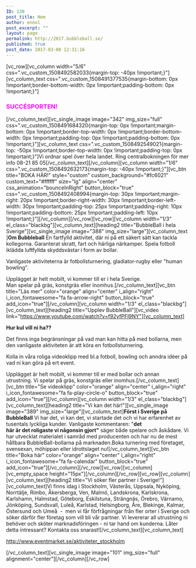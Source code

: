 ```yaml
---
ID: 130
post_title: Hem
author: ennol
post_excerpt: ""
layout: page
permalink: http://2017.bubbleball.se/
published: true
post_date: 2017-03-08 12:31:16
---
```

[vc_row][vc_column width="5/6" css=".vc_custom_1508492582033{margin-top: -40px !important;}"][vc_column_text css=".vc_custom_1508491377535{margin-bottom: 0px !important;border-bottom-width: 0px !important;padding-bottom: 0px !important;}"]
<h3><span style="color: #ff00ff;"><strong>SUCCÉSPORTEN!</strong></span></h3>
[/vc_column_text][vc_single_image image="342" img_size="full" css=".vc_custom_1508491684320{margin-top: 0px !important;margin-bottom: 0px !important;border-top-width: 0px !important;border-bottom-width: 0px !important;padding-top: 0px !important;padding-bottom: 0px !important;}"][vc_column_text css=".vc_custom_1508492549021{margin-top: -50px !important;border-top-width: 0px !important;padding-top: 0px !important;}"]Vi ordnar spel över hela landet. Ring centralbokningen för mer info 08-21 85 05[/vc_column_text][/vc_column][vc_column width="1/6" css=".vc_custom_1508492632173{margin-top: -40px !important;}"][vc_btn title="BOKA HÄR!" style="custom" custom_background="#fc6021" custom_text="#ffffff" size="lg" align="center" css_animation="bounceInRight" button_block="true" css=".vc_custom_1508492408994{margin-top: 30px !important;margin-right: 20px !important;border-right-width: 30px !important;border-left-width: 30px !important;padding-top: 25px !important;padding-right: 10px !important;padding-bottom: 25px !important;padding-left: 10px !important;}"][/vc_column][/vc_row][vc_row][vc_column width="1/3" el_class="blackbg"][vc_column_text][heading2 title="BubbleBall i hela Sverige"][vc_single_image image="388" img_size="large"][vc_column_text ]<strong>Om Bubbleball</strong>
En fartfylld aktivitet, där ni på ett säkert sätt kan tackla kollegorna. Garanterat skratt, fart och härliga närkamper. Spela fotboll iklädda luftfyllda skyddsvästar i form av bollar.

Vanligaste aktiviteterna är fotbollsturnering, gladiator-rugby eller "human bowling".

Upplägget är helt mobilt, vi kommer till er i hela Sverige. Man spelar på gräs, konstgräs eller inomhus.[/vc_column_text][vc_btn title="Läs mer" color="orange" align="center" i_align="right" i_icon_fontawesome="fa fa-arrow-right" button_block="true" add_icon="true"][/vc_column][vc_column width="1/3" el_class="blackbg"][vc_column_text][heading2 title="Upplev BubbleBall"][vc_video link="https://www.youtube.com/watch?v=f92yfPFl9NY"][vc_column_text]

<strong>Hur kul vill ni ha??</strong>

Det finns inga begränsningar på vad man kan hitta på med bollarna, men den vanligaste aktiviteten är att köra en fotbollsturnering.

Kolla in våra roliga videoklipp med bl.a fotboll, bowling och anndra idéer på vad ni kan göra på ert event.

Upplägget är helt mobilt, vi kommer till er med bollar och annan utrustning. Vi spelar på gräs, konstgräs eller inomhus.[/vc_column_text][vc_btn title="Se videoklipp" color="orange" align="center" i_align="right" i_icon_fontawesome="fa fa-play-circle-o" button_block="true" add_icon="true"][/vc_column][vc_column width="1/3" el_class="blackbg"][vc_column_text][heading2 title="Vi kan det här!"][vc_single_image image="389" img_size="large"][vc_column_text]<strong>Först i Sverige på BubbleBall</strong>
Vi har det, vi kan det, vi startade det och vi har erfarenhet av tusentals lyckliga kunder. Vanligaste kommentaren: "<strong>det här är det roligaste vi någonsin gjort"</strong> säger både spelare och åskådare. Vi har utvecklat materialet i samråd med producenten och har nu de mest hållbara BubbleBall-bollarna på marknaden.Boka turnering med företaget, svensexan, möhippan eller idrottslaget nu![/vc_column_text][vc_btn title="Boka här" color="orange" align="center" i_align="right" i_icon_fontawesome="fa fa-calendar" button_block="true" add_icon="true"][/vc_column][/vc_row][vc_row][vc_column][vc_empty_space height="15px"][/vc_column][/vc_row][vc_row][vc_column][vc_column_text][heading2 title="Vi söker fler partner i Sverige!"][vc_column_text]Vi finns idag i Stockholm, Västerås, Uppsala, Nyköping, Norrtälje, Rimbo, Åkersberga, Ven, Malmö, Landskrona, Karlskrona, Karlshamn, Halmstad, Göteborg, Eskilstuna, Strängnäs, Örebro, Värnamo, Jönköping, Sundsvall, Luleå, Karlstad, Helsingborg, Åre, Blekinge, Kalmar, Östersund och Umeå  -  men vi får förfrågningar från fler orter i Sverige och söker därför fler företag som vill bli vår partner. Vi levererar all utrustning ni behöver och sköter marknadsföringen - ni tar hand om kunderna. Låter detta intressant? Kontakta oss snarast![/vc_column_text][vc_column_text]
<div id="collection4" class="h24_collection h24_first_collection " data-collection-index="4">
<div id="block_container_89607387" class="block_container standard_text_block text_block">
<div id="block_89607387">
<div id="block_89607387_text_content" class="text_content">

<a href="http://www.eventmarket.se/aktiviteter_stockholm">http://www.eventmarket.se/aktiviteter_stockholm</a>

</div>
</div>
<div class="clearer"></div>
</div>
</div>
<div id="collection5" class="h24_collection h24_last_collection " data-collection-index="5"></div>
[/vc_column_text][vc_single_image image="101" img_size="full" alignment="center"][/vc_column][/vc_row]